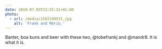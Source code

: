 ```yaml
---
date: 2019-07-03T23:55:31+01:00
photo:
  - url: /media/1562194531.jpg
    alt: 'Frank and Mário.'
---
```

Banter, boa buns and beer with these two, @tobefrankj and @mandr8. It is what it is.
